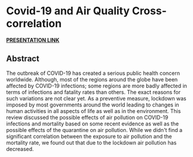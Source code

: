 # Covid-19 and Air Quality Cross-correlation
[**PRESENTATION LINK**](https://docs.google.com/presentation/d/1UONxvVfiY-4IWF5GsAJLEX5fRzRYOxaHAqLzs5MZrAk/edit?usp=sharing)

## Abstract
The outbreak of COVID-19 has created a serious public health concern worldwide. Although, most of the regions around the globe have been affected by COVID-19 infections; some regions are more badly affected in terms of infections and fatality rates than others. The exact reasons for such variations are not clear yet. As a preventive measure, lockdown was imposed by most governments around the world leading to changes in human activities in all aspects of life as well as in the environment. This review discussed the possible effects of air pollution on COVID-19 infections and mortality based on some recent evidence as well as the possible effects of the quarantine on air pollution. While we didn't find a significant correlation between the exposure to air pollution and the mortality rate, we found out that due to the lockdown air pollution has decreased.

